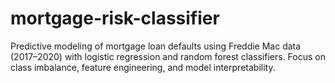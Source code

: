 # mortgage-risk-classifier
Predictive modeling of mortgage loan defaults using Freddie Mac data (2017–2020) with logistic regression and random forest classifiers. Focus on class imbalance, feature engineering, and model interpretability.
